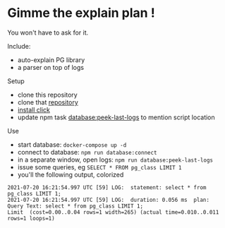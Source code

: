 # Gimme the explain plan !

You won't have to ask for it.

Include: 
- auto-explain PG library
- a parser on top of logs

Setup
- clone this repository
- clone that [repository](https://github.com/maahl/pg_explain_lexer)
- [install click](https://github.com/maahl/pg_explain_lexer/blob/master/README.md#colorize-auto_explain-output-in-logs)  
- update npm task [database:peek-last-logs](package.json) to mention script location
  
Use
- start database: `docker-compose up -d`
- connect to database: `npm run database:connect`
- in a separate window, open logs: `npm run database:peek-last-logs`
- issue some queries, eg `SELECT * FROM pg_class LIMIT 1`
- you'll the following output, colorized 

```shell
2021-07-20 16:21:54.997 UTC [59] LOG:  statement: select * from pg_class LIMIT 1;
2021-07-20 16:21:54.997 UTC [59] LOG:  duration: 0.056 ms  plan:
Query Text: select * from pg_class LIMIT 1;
Limit  (cost=0.00..0.04 rows=1 width=265) (actual time=0.010..0.011 rows=1 loops=1)
```
